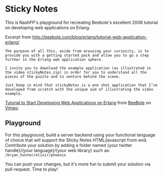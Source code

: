 # Sticky Notes

This is NashFP's playground for recreating Beebole's excellent 2008 tutorial on developing web applications on Erlang. 

Excerpt from http://beebole.com/blog/erlang/tutorial-web-application-erlang/
```
The purpose of all this, aside from arousing your curiosity, is to provide you with a getting started pack and allow you to go a step further in the Erlang web application sphere.

I invite you to download the example application (as illustrated in the video stickyNotes.zip) in order for you to understand all the pieces of the puzzle and to venture behind the scene.

Just keep in mind that stickyNotes is a one shot application that I’ve developed from scratch with the unique aim of illustrating the video example.
```
<a href="https://vimeo.com/2007411">Tutorial to Start Developing Web Applications on Erlang</a> from 
<a href="https://vimeo.com/beebole">BeeBole</a> on <a href="https://vimeo.com">Vimeo</a>.


## Playground
For this playground, build a server backend using your functional language of choice that will support the Sticky Notes HTML/javascript front-end. 
Contribute your solution by adding a folder named {your twitter handle}/{your language}/{your web library} such as:
`/bryan_hunter/elixir/phoenix`

You can push your changes, but it's more fun to submit your solution via pull-request. Time to play!
